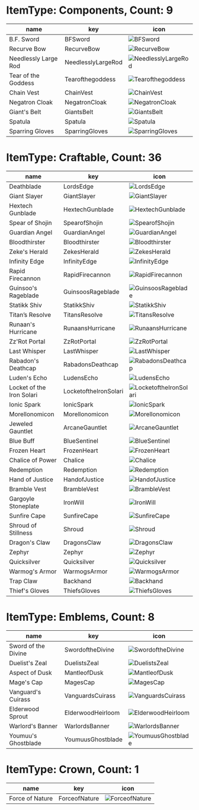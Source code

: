 # ItemType: Components, Count: 9
| name                 | key                | icon                                                                              |
| -                    | -                  | -                                                                                 |
| B.F. Sword           | BFSword            | ![BFSword](../../tftitems/icon/set4/Components/BFSword.png)                       |
| Recurve Bow          | RecurveBow         | ![RecurveBow](../../tftitems/icon/set4/Components/RecurveBow.png)                 |
| Needlessly Large Rod | NeedlesslyLargeRod | ![NeedlesslyLargeRod](../../tftitems/icon/set4/Components/NeedlesslyLargeRod.png) |
| Tear of the Goddess  | Tearofthegoddess   | ![Tearofthegoddess](../../tftitems/icon/set4/Components/Tearofthegoddess.png)     |
| Chain Vest           | ChainVest          | ![ChainVest](../../tftitems/icon/set4/Components/ChainVest.png)                   |
| Negatron Cloak       | NegatronCloak      | ![NegatronCloak](../../tftitems/icon/set4/Components/NegatronCloak.png)           |
| Giant's Belt         | GiantsBelt         | ![GiantsBelt](../../tftitems/icon/set4/Components/GiantsBelt.png)                 |
| Spatula              | Spatula            | ![Spatula](../../tftitems/icon/set4/Components/Spatula.png)                       |
| Sparring Gloves      | SparringGloves     | ![SparringGloves](../../tftitems/icon/set4/Components/SparringGloves.png)         |
# ItemType: Craftable, Count: 36
| name                      | key                   | icon                                                                                   |
| -                         | -                     | -                                                                                      |
| Deathblade                | LordsEdge             | ![LordsEdge](../../tftitems/icon/set4/Craftable/LordsEdge.png)                         |
| Giant Slayer              | GiantSlayer           | ![GiantSlayer](../../tftitems/icon/set4/Craftable/GiantSlayer.png)                     |
| Hextech Gunblade          | HextechGunblade       | ![HextechGunblade](../../tftitems/icon/set4/Craftable/HextechGunblade.png)             |
| Spear of Shojin           | SpearofShojin         | ![SpearofShojin](../../tftitems/icon/set4/Craftable/SpearofShojin.png)                 |
| Guardian Angel            | GuardianAngel         | ![GuardianAngel](../../tftitems/icon/set4/Craftable/GuardianAngel.png)                 |
| Bloodthirster             | Bloodthirster         | ![Bloodthirster](../../tftitems/icon/set4/Craftable/Bloodthirster.png)                 |
| Zeke's Herald             | ZekesHerald           | ![ZekesHerald](../../tftitems/icon/set4/Craftable/ZekesHerald.png)                     |
| Infinity Edge             | InfinityEdge          | ![InfinityEdge](../../tftitems/icon/set4/Craftable/InfinityEdge.png)                   |
| Rapid Firecannon          | RapidFirecannon       | ![RapidFirecannon](../../tftitems/icon/set4/Craftable/RapidFirecannon.png)             |
| Guinsoo's Rageblade       | GuinsoosRageblade     | ![GuinsoosRageblade](../../tftitems/icon/set4/Craftable/GuinsoosRageblade.png)         |
| Statikk Shiv              | StatikkShiv           | ![StatikkShiv](../../tftitems/icon/set4/Craftable/StatikkShiv.png)                     |
| Titan’s Resolve           | TitansResolve         | ![TitansResolve](../../tftitems/icon/set4/Craftable/TitansResolve.png)                 |
| Runaan's Hurricane        | RunaansHurricane      | ![RunaansHurricane](../../tftitems/icon/set4/Craftable/RunaansHurricane.png)           |
| Zz'Rot Portal             | ZzRotPortal           | ![ZzRotPortal](../../tftitems/icon/set4/Craftable/ZzRotPortal.png)                     |
| Last Whisper              | LastWhisper           | ![LastWhisper](../../tftitems/icon/set4/Craftable/LastWhisper.png)                     |
| Rabadon's Deathcap        | RabadonsDeathcap      | ![RabadonsDeathcap](../../tftitems/icon/set4/Craftable/RabadonsDeathcap.png)           |
| Luden's Echo              | LudensEcho            | ![LudensEcho](../../tftitems/icon/set4/Craftable/LudensEcho.png)                       |
| Locket of the Iron Solari | LocketoftheIronSolari | ![LocketoftheIronSolari](../../tftitems/icon/set4/Craftable/LocketoftheIronSolari.png) |
| Ionic Spark               | IonicSpark            | ![IonicSpark](../../tftitems/icon/set4/Craftable/IonicSpark.png)                       |
| Morellonomicon            | Morellonomicon        | ![Morellonomicon](../../tftitems/icon/set4/Craftable/Morellonomicon.png)               |
| Jeweled Gauntlet          | ArcaneGauntlet        | ![ArcaneGauntlet](../../tftitems/icon/set4/Craftable/ArcaneGauntlet.png)               |
| Blue Buff                 | BlueSentinel          | ![BlueSentinel](../../tftitems/icon/set4/Craftable/BlueSentinel.png)                   |
| Frozen Heart              | FrozenHeart           | ![FrozenHeart](../../tftitems/icon/set4/Craftable/FrozenHeart.png)                     |
| Chalice of Power          | Chalice               | ![Chalice](../../tftitems/icon/set4/Craftable/Chalice.png)                             |
| Redemption                | Redemption            | ![Redemption](../../tftitems/icon/set4/Craftable/Redemption.png)                       |
| Hand of Justice           | HandofJustice         | ![HandofJustice](../../tftitems/icon/set4/Craftable/HandofJustice.png)                 |
| Bramble Vest              | BrambleVest           | ![BrambleVest](../../tftitems/icon/set4/Craftable/BrambleVest.png)                     |
| Gargoyle Stoneplate       | IronWill              | ![IronWill](../../tftitems/icon/set4/Craftable/IronWill.png)                           |
| Sunfire Cape              | SunfireCape           | ![SunfireCape](../../tftitems/icon/set4/Craftable/SunfireCape.png)                     |
| Shroud of Stillness       | Shroud                | ![Shroud](../../tftitems/icon/set4/Craftable/Shroud.png)                               |
| Dragon's Claw             | DragonsClaw           | ![DragonsClaw](../../tftitems/icon/set4/Craftable/DragonsClaw.png)                     |
| Zephyr                    | Zephyr                | ![Zephyr](../../tftitems/icon/set4/Craftable/Zephyr.png)                               |
| Quicksilver               | Quicksilver           | ![Quicksilver](../../tftitems/icon/set4/Craftable/Quicksilver.png)                     |
| Warmog's Armor            | WarmogsArmor          | ![WarmogsArmor](../../tftitems/icon/set4/Craftable/WarmogsArmor.png)                   |
| Trap Claw                 | Backhand              | ![Backhand](../../tftitems/icon/set4/Craftable/Backhand.png)                           |
| Thief's Gloves            | ThiefsGloves          | ![ThiefsGloves](../../tftitems/icon/set4/Craftable/ThiefsGloves.png)                   |
# ItemType: Emblems, Count: 8
| name                | key               | icon                                                                         |
| -                   | -                 | -                                                                            |
| Sword of the Divine | SwordoftheDivine  | ![SwordoftheDivine](../../tftitems/icon/set4/Emblems/SwordoftheDivine.png)   |
| Duelist's Zeal      | DuelistsZeal      | ![DuelistsZeal](../../tftitems/icon/set4/Emblems/DuelistsZeal.png)           |
| Aspect of Dusk      | MantleofDusk      | ![MantleofDusk](../../tftitems/icon/set4/Emblems/MantleofDusk.png)           |
| Mage's Cap          | MagesCap          | ![MagesCap](../../tftitems/icon/set4/Emblems/MagesCap.png)                   |
| Vanguard's Cuirass  | VanguardsCuirass  | ![VanguardsCuirass](../../tftitems/icon/set4/Emblems/VanguardsCuirass.png)   |
| Elderwood Sprout    | ElderwoodHeirloom | ![ElderwoodHeirloom](../../tftitems/icon/set4/Emblems/ElderwoodHeirloom.png) |
| Warlord's Banner    | WarlordsBanner    | ![WarlordsBanner](../../tftitems/icon/set4/Emblems/WarlordsBanner.png)       |
| Youmuu's Ghostblade | YoumuusGhostblade | ![YoumuusGhostblade](../../tftitems/icon/set4/Emblems/YoumuusGhostblade.png) |
# ItemType: Crown, Count: 1
| name            | key           | icon                                                               |
| -               | -             | -                                                                  |
| Force of Nature | ForceofNature | ![ForceofNature](../../tftitems/icon/set4/Crown/ForceofNature.png) |
